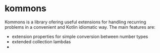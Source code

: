 # kommons

Kommons is a library ofering useful extensions for handling recurring problems in a convenient and Kotlin idiomatic way.
The main features are:
* extension properties for simple conversion between number types
* extended collection lambdas
* 

